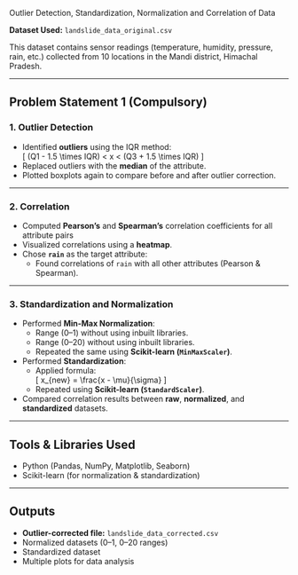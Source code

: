  Outlier Detection, Standardization, Normalization and Correlation of Data

**Dataset Used:** `landslide_data_original.csv`

This dataset contains sensor readings (temperature, humidity, pressure, rain, etc.) collected from 10 locations in the Mandi district, Himachal Pradesh.

---

## Problem Statement 1 (Compulsory)

### 1. Outlier Detection
- Identified **outliers** using the IQR method:  
  \[
  (Q1 - 1.5 \times IQR) < x < (Q3 + 1.5 \times IQR)
  \]  
- Replaced outliers with the **median** of the attribute.  
- Plotted boxplots again to compare before and after outlier correction.  

---

### 2. Correlation
- Computed **Pearson’s** and **Spearman’s** correlation coefficients for all attribute pairs  
- Visualized correlations using a **heatmap**.  
- Chose **`rain`** as the target attribute:  
  - Found correlations of `rain` with all other attributes (Pearson & Spearman).  
---

### 3. Standardization and Normalization
- Performed **Min-Max Normalization**:
  - Range (0–1) without using inbuilt libraries.  
  - Range (0–20) without using inbuilt libraries.  
  - Repeated the same using **Scikit-learn (`MinMaxScaler`)**.  
- Performed **Standardization**:
  - Applied formula:  
    \[
    x_{new} = \frac{x - \mu}{\sigma}
    \]  
  - Repeated using **Scikit-learn (`StandardScaler`)**.  
- Compared correlation results between **raw**, **normalized**, and **standardized** datasets.  

---

## Tools & Libraries Used
- Python (Pandas, NumPy, Matplotlib, Seaborn)  
- Scikit-learn (for normalization & standardization)  

---

## Outputs
- **Outlier-corrected file:** `landslide_data_corrected.csv`  
- Normalized datasets (0–1, 0–20 ranges)  
- Standardized dataset  
- Multiple plots for data analysis  
